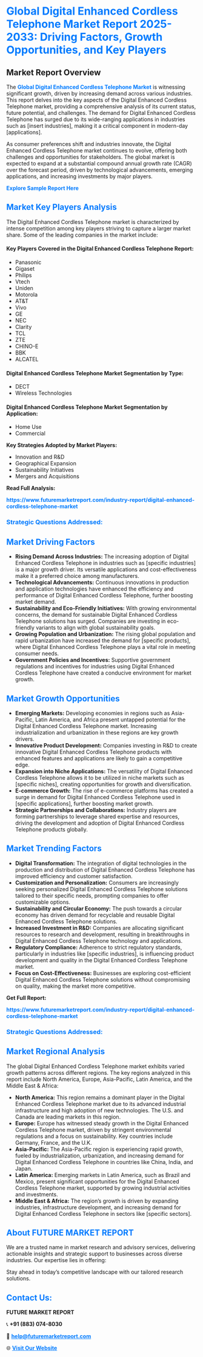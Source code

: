 <h1 style="color: #007BFF;">Global Digital Enhanced Cordless Telephone Market Report 2025-2033: Driving Factors, Growth Opportunities, and Key Players</h1>

<section id="overview">
<h2>Market Report Overview</h2>
<p>The <a href="https://www.futuremarketreport.com/industry-report/digital-enhanced-cordless-telephone-market" style="color: #007BFF; text-decoration: none;"><strong>Global Digital Enhanced Cordless Telephone Market</strong></a> is witnessing significant growth, driven by increasing demand across various industries. This report delves into the key aspects of the Digital Enhanced Cordless Telephone market, providing a comprehensive analysis of its current status, future potential, and challenges. The demand for Digital Enhanced Cordless Telephone has surged due to its wide-ranging applications in industries such as [insert industries], making it a critical component in modern-day [applications].</p>
<p>As consumer preferences shift and industries innovate, the Digital Enhanced Cordless Telephone market continues to evolve, offering both challenges and opportunities for stakeholders. The global market is expected to expand at a substantial compound annual growth rate (CAGR) over the forecast period, driven by technological advancements, emerging applications, and increasing investments by major players.</p>
</section>

<section id="overview">
<p><a href="https://www.futuremarketreport.com/request-sample/reportId=59402" style="color: #007BFF; text-decoration: none;"><strong>Explore Sample Report Here</strong></a></p>
</section>

<section id="key-players">
<h2 style="color: #007BFF;">Market Key Players Analysis</h2>
<p>The Digital Enhanced Cordless Telephone market is characterized by intense competition among key players striving to capture a larger market share. Some of the leading companies in the market include:</p>
<h4>Key Players Covered in the Digital Enhanced Cordless Telephone Report:</h4>
<ul><li>Panasonic</li><li>Gigaset</li><li>Philips</li><li>Vtech</li><li>Uniden</li><li>Motorola</li><li>AT&amp;T</li><li>Vivo</li><li>GE</li><li>NEC</li><li>Clarity</li><li>TCL</li><li>ZTE</li><li>CHINO-E</li><li>BBK</li><li>ALCATEL</li></ul>
<h4>Digital Enhanced Cordless Telephone Market Segmentation by Type:</h4>
<ul><li>DECT</li><li>Wireless Technologies</li></ul>

<h4>Digital Enhanced Cordless Telephone Market Segmentation by Application:</h4>
<ul><li>Home Use</li><li>Commercial</li></ul>
<p><strong>Key Strategies Adopted by Market Players:</strong></p>
<ul>
<li>Innovation and R&D</li>
<li>Geographical Expansion</li>
<li>Sustainability Initiatives</li>
<li>Mergers and Acquisitions</li>
</ul>
</section>

<section>
<p><strong>Read Full Analysis: </strong></p><a href="https://www.futuremarketreport.com/industry-report/digital-enhanced-cordless-telephone-market" style="color: #007BFF; text-decoration: none;"><strong>https://www.futuremarketreport.com/industry-report/digital-enhanced-cordless-telephone-market</strong></a>
<h3 style="color: #007BFF;">Strategic Questions Addressed:</h3>
</section>

<section id="driving-factors">
<h2 style="color: #007BFF;">Market Driving Factors</h2>
<ul>
<li><strong>Rising Demand Across Industries:</strong> The increasing adoption of Digital Enhanced Cordless Telephone in industries such as [specific industries] is a major growth driver. Its versatile applications and cost-effectiveness make it a preferred choice among manufacturers.</li>
<li><strong>Technological Advancements:</strong> Continuous innovations in production and application technologies have enhanced the efficiency and performance of Digital Enhanced Cordless Telephone, further boosting market demand.</li>
<li><strong>Sustainability and Eco-Friendly Initiatives:</strong> With growing environmental concerns, the demand for sustainable Digital Enhanced Cordless Telephone solutions has surged. Companies are investing in eco-friendly variants to align with global sustainability goals.</li>
<li><strong>Growing Population and Urbanization:</strong> The rising global population and rapid urbanization have increased the demand for [specific products], where Digital Enhanced Cordless Telephone plays a vital role in meeting consumer needs.</li>
<li><strong>Government Policies and Incentives:</strong> Supportive government regulations and incentives for industries using Digital Enhanced Cordless Telephone have created a conducive environment for market growth.</li>
</ul>
</section>

<section id="growth-opportunities">
<h2 style="color: #007BFF;">Market Growth Opportunities</h2>
<ul>
<li><strong>Emerging Markets:</strong> Developing economies in regions such as Asia-Pacific, Latin America, and Africa present untapped potential for the Digital Enhanced Cordless Telephone market. Increasing industrialization and urbanization in these regions are key growth drivers.</li>
<li><strong>Innovative Product Development:</strong> Companies investing in R&D to create innovative Digital Enhanced Cordless Telephone products with enhanced features and applications are likely to gain a competitive edge.</li>
<li><strong>Expansion into Niche Applications:</strong> The versatility of Digital Enhanced Cordless Telephone allows it to be utilized in niche markets such as [specific niches], creating opportunities for growth and diversification.</li>
<li><strong>E-commerce Growth:</strong> The rise of e-commerce platforms has created a surge in demand for Digital Enhanced Cordless Telephone used in [specific applications], further boosting market growth.</li>
<li><strong>Strategic Partnerships and Collaborations:</strong> Industry players are forming partnerships to leverage shared expertise and resources, driving the development and adoption of Digital Enhanced Cordless Telephone products globally.</li>
</ul>
</section>

<section id="trending-factors">
<h2 style="color: #007BFF;">Market Trending Factors</h2>
<ul>
<li><strong>Digital Transformation:</strong> The integration of digital technologies in the production and distribution of Digital Enhanced Cordless Telephone has improved efficiency and customer satisfaction.</li>
<li><strong>Customization and Personalization:</strong> Consumers are increasingly seeking personalized Digital Enhanced Cordless Telephone solutions tailored to their specific needs, prompting companies to offer customizable options.</li>
<li><strong>Sustainability and Circular Economy:</strong> The push towards a circular economy has driven demand for recyclable and reusable Digital Enhanced Cordless Telephone solutions.</li>
<li><strong>Increased Investment in R&D:</strong> Companies are allocating significant resources to research and development, resulting in breakthroughs in Digital Enhanced Cordless Telephone technology and applications.</li>
<li><strong>Regulatory Compliance:</strong> Adherence to strict regulatory standards, particularly in industries like [specific industries], is influencing product development and quality in the Digital Enhanced Cordless Telephone market.</li>
<li><strong>Focus on Cost-Effectiveness:</strong> Businesses are exploring cost-efficient Digital Enhanced Cordless Telephone solutions without compromising on quality, making the market more competitive.</li>
</ul>
</section>

<section>
<p><strong>Get Full Report: </strong></p><a href="https://www.futuremarketreport.com/industry-report/digital-enhanced-cordless-telephone-market" style="color: #007BFF; text-decoration: none;"><strong>https://www.futuremarketreport.com/industry-report/digital-enhanced-cordless-telephone-market</strong></a>
<h3 style="color: #007BFF;">Strategic Questions Addressed:</h3>
</section>


<section id="regional-analysis">
<h2 style="color: #007BFF;">Market Regional Analysis</h2>
<p>The global Digital Enhanced Cordless Telephone market exhibits varied growth patterns across different regions. The key regions analyzed in this report include North America, Europe, Asia-Pacific, Latin America, and the Middle East & Africa:</p>
<ul>
<li><strong>North America:</strong> This region remains a dominant player in the Digital Enhanced Cordless Telephone market due to its advanced industrial infrastructure and high adoption of new technologies. The U.S. and Canada are leading markets in this region.</li>
<li><strong>Europe:</strong> Europe has witnessed steady growth in the Digital Enhanced Cordless Telephone market, driven by stringent environmental regulations and a focus on sustainability. Key countries include Germany, France, and the U.K.</li>
<li><strong>Asia-Pacific:</strong> The Asia-Pacific region is experiencing rapid growth, fueled by industrialization, urbanization, and increasing demand for Digital Enhanced Cordless Telephone in countries like China, India, and Japan.</li>
<li><strong>Latin America:</strong> Emerging markets in Latin America, such as Brazil and Mexico, present significant opportunities for the Digital Enhanced Cordless Telephone market, supported by growing industrial activities and investments.</li>
<li><strong>Middle East & Africa:</strong> The region’s growth is driven by expanding industries, infrastructure development, and increasing demand for Digital Enhanced Cordless Telephone in sectors like [specific sectors].</li>
</ul>
</section>

<footer>
<h2 style="color: #007BFF;">About FUTURE MARKET REPORT</h2>
<p>We are a trusted name in market research and advisory services, delivering actionable insights and strategic support to businesses across diverse industries. Our expertise lies in offering:</p>

<p>Stay ahead in today’s competitive landscape with our tailored research solutions.</p>

<h2 style="color: #007BFF;">Contact Us:</h2>
<p><strong>FUTURE MARKET REPORT</strong></p>
<p>📞 <strong>+91 (883) 074-8030</strong></p>
<p>📧 <strong><a href="mailto:help@futuremarketreport.com" style="color: #007BFF;">help@futuremarketreport.com</a></strong></p>
<p>🌐 <strong><a href="https://www.futuremarketreport.com/" style="color: #007BFF;">Visit Our Website</a></strong></p>
</footer>
